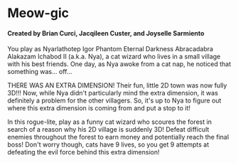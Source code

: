 # Meow-gic

#### Created by Brian Curci, Jacqileen Custer, and Joyselle Sarmiento

You play as Nyarlathotep Igor Phantom Eternal Darkness Abracadabra Alakazam Ichabod II (a.k.a. Nya), a cat wizard who lives in a small village with his best friends. One day, as Nya awoke from a cat nap, he noticed that something was... off... 

THERE WAS AN EXTRA DIMENSION! Their fun, little 2D town was now fully 3D!!! Now, while Nya didn't particularly mind the extra dimension, it was definitely a problem for the other villagers. So, it's up to Nya to figure out where this extra dimension is coming from and put a stop to it!

In this rogue-lite, play as a funny cat wizard who scoures the forest in search of a reason why his 2D village is suddenly 3D! Defeat difficult enemies throughout the forest to earn money and potentially reach the final boss! Don't worry though, cats have 9 lives, so you get 9 attempts at defeating the evil force behind this extra dimension!
